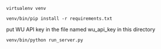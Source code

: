 `virtualenv venv`

`venv/bin/pip install -r requirements.txt`

put WU API key in the file named wu_api_key in this directory

`venv/bin/python run_server.py`

